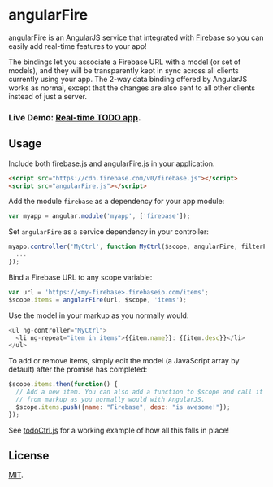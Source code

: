 angularFire
===========
angularFire is an [AngularJS](http://angularjs.org/) service that integrated
with [Firebase](http://www.firebase.com) so you can easily add real-time
features to your app!

The bindings let you associate a Firebase URL with a model (or set of models),
and they will be transparently kept in sync across all clients currently using
your app. The 2-way data binding offered by AngularJS works as normal, except
that the changes are also sent to all other clients instead of just a server.

### Live Demo: <a target="_blank" href="http://firebase.github.com/angularFire/examples/todomvc/">Real-time TODO app</a>.

Usage
-----
Include both firebase.js and angularFire.js in your application.

```html
<script src="https://cdn.firebase.com/v0/firebase.js"></script>
<script src="angularFire.js"></script>
```

Add the module `firebase` as a dependency for your app module:

```js
var myapp = angular.module('myapp', ['firebase']);
```

Set `angularFire` as a service dependency in your controller:

```js
myapp.controller('MyCtrl', function MyCtrl($scope, angularFire, filterFilter) {
  ...
});
```

Bind a Firebase URL to any scope variable:

```js
var url = 'https://<my-firebase>.firebaseio.com/items';
$scope.items = angularFire(url, $scope, 'items');
```

Use the model in your markup as you normally would:

```js
<ul ng-controller="MyCtrl">
  <li ng-repeat="item in items">{{item.name}}: {{item.desc}}</li>
</ul>
```

To add or remove items, simply edit the model (a JavaScript array by default)
after the promise has completed:

```js
$scope.items.then(function() {
  // Add a new item. You can also add a function to $scope and call it
  // from markup as you normally would with AngularJS.
  $scope.items.push({name: "Firebase", desc: "is awesome!"});
});
```

See [todoCtrl.js](https://github.com/firebase/angularFire/blob/master/examples/todomvc/controllers/todoCtrl.js)
for a working example of how all this falls in place!

License
-------
[MIT](http://firebase.mit-license.org).
